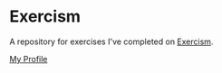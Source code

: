 # Exercism

A repository for exercises I've completed on [Exercism][].

[My Profile][]

[Exercism]: http://exercism.io/
[My Profile]: https://exercism.io/profiles/paulfioravanti
